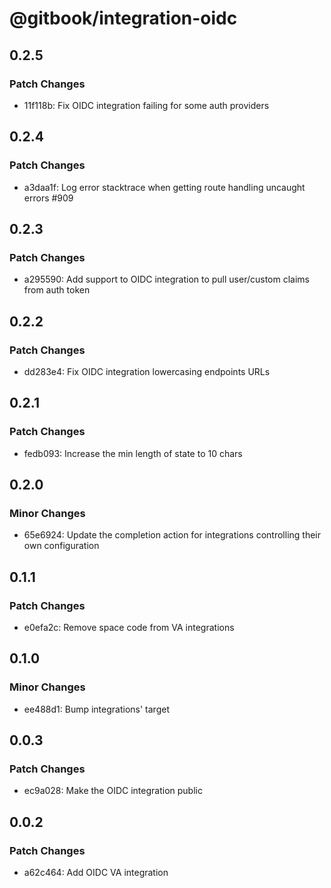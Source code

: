 # @gitbook/integration-oidc

## 0.2.5

### Patch Changes

- 11f118b: Fix OIDC integration failing for some auth providers

## 0.2.4

### Patch Changes

- a3daa1f: Log error stacktrace when getting route handling uncaught errors #909

## 0.2.3

### Patch Changes

- a295590: Add support to OIDC integration to pull user/custom claims from auth token

## 0.2.2

### Patch Changes

- dd283e4: Fix OIDC integration lowercasing endpoints URLs

## 0.2.1

### Patch Changes

- fedb093: Increase the min length of state to 10 chars

## 0.2.0

### Minor Changes

- 65e6924: Update the completion action for integrations controlling their own configuration

## 0.1.1

### Patch Changes

- e0efa2c: Remove space code from VA integrations

## 0.1.0

### Minor Changes

- ee488d1: Bump integrations' target

## 0.0.3

### Patch Changes

- ec9a028: Make the OIDC integration public

## 0.0.2

### Patch Changes

- a62c464: Add OIDC VA integration
